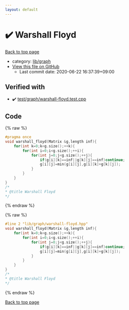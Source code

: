 ```yaml
---
layout: default
---
```


<!-- mathjax config similar to math.stackexchange -->
<script type="text/javascript" async
  src="https://cdnjs.cloudflare.com/ajax/libs/mathjax/2.7.5/MathJax.js?config=TeX-MML-AM_CHTML">
</script>
<script type="text/x-mathjax-config">
  MathJax.Hub.Config({
    TeX: { equationNumbers: { autoNumber: "AMS" }},
    tex2jax: {
      inlineMath: [ ['$','$'] ],
      processEscapes: true
    },
    "HTML-CSS": { matchFontHeight: false },
    displayAlign: "left",
    displayIndent: "2em"
  });
</script>

<script type="text/javascript" src="https://cdnjs.cloudflare.com/ajax/libs/jquery/3.4.1/jquery.min.js"></script>
<script src="https://cdn.jsdelivr.net/npm/jquery-balloon-js@1.1.2/jquery.balloon.min.js" integrity="sha256-ZEYs9VrgAeNuPvs15E39OsyOJaIkXEEt10fzxJ20+2I=" crossorigin="anonymous"></script>
<script type="text/javascript" src="../../../assets/js/copy-button.js"></script>
<link rel="stylesheet" href="../../../assets/css/copy-button.css" />


# :heavy_check_mark: Warshall Floyd

<a href="../../../index.html">Back to top page</a>

* category: <a href="../../../index.html#6e267a37887a7dcb68cbf7008d6c7e48">lib/graph</a>
* <a href="{{ site.github.repository_url }}/blob/master/lib/graph/warshall-floyd.hpp">View this file on GitHub</a>
    - Last commit date: 2020-06-22 16:37:39+09:00




## Verified with

* :heavy_check_mark: <a href="../../../verify/test/graph/warshall-floyd.test.cpp.html">test/graph/warshall-floyd.test.cpp</a>


## Code

<a id="unbundled"></a>
{% raw %}
```cpp
#pragma once
void warshall_floyd(Matrix &g,length inf){
	for(int k=0;k<g.size();++k){
		for(int i=0;i<g.size();++i){
			for(int j=0;j<g.size();++j){
				if(g[i][k]==inf||g[k][j]==inf)continue;
				g[i][j]=min(g[i][j],g[i][k]+g[k][j]);
			}
		}
	}
}
/*
* @title Warshall Floyd
*/

```
{% endraw %}

<a id="bundled"></a>
{% raw %}
```cpp
#line 2 "lib/graph/warshall-floyd.hpp"
void warshall_floyd(Matrix &g,length inf){
	for(int k=0;k<g.size();++k){
		for(int i=0;i<g.size();++i){
			for(int j=0;j<g.size();++j){
				if(g[i][k]==inf||g[k][j]==inf)continue;
				g[i][j]=min(g[i][j],g[i][k]+g[k][j]);
			}
		}
	}
}
/*
* @title Warshall Floyd
*/

```
{% endraw %}

<a href="../../../index.html">Back to top page</a>

